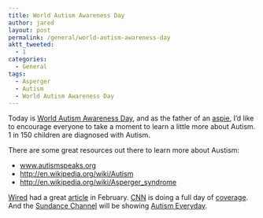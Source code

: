 ```yaml
---
title: World Autism Awareness Day
author: jared
layout: post
permalink: /general/world-autism-awareness-day
aktt_tweeted:
  - 1
categories:
  - General
tags:
  - Asperger
  - Autism
  - World Autism Awareness Day
---
```

Today is <a href="http://www.worldautismawarenessday.org" target="_blank">World Autism Awareness Day</a>, and as the father of an <a href="http://en.wikipedia.org/wiki/Aspie" target="_blank">aspie</a>, I&#8217;d like to encourage everyone to take a moment to learn a little more about Autism. 1 in 150 children are diagnosed with Autism.

There are some great resources out there to learn more about Austism:

*   <a href="http://www.autismspeaks.org" target="_blank">www.autismspeaks.org</a>
*   <a href="http://en.wikipedia.org/wiki/Autism" target="_blank">http://en.wikipedia.org/wiki/Autism</a>
*   <a href="http://en.wikipedia.org/wiki/Asperger_syndrome" target="_blank">http://en.wikipedia.org/wiki/Asperger_syndrome</a>

<a href="http://www.wired.com" target="_blank">Wired</a> had a great <a href="http://www.wired.com/medtech/health/magazine/16-03/ff_autism" target="_blank">article</a> in February. <a href="http://www.cnn.com" target="_blank">CNN</a> is doing a full day of <a href="http://www.cnn.com/SPECIALS/2008/news/autism/" target="_blank">coverage</a>. And the <a href="http://www.sundancechannel.com" target="_blank">Sundance Channel</a> will be showing <a href="http://www.sundancechannel.com/films/500317006" target="_blank">Autism Everyday</a>.